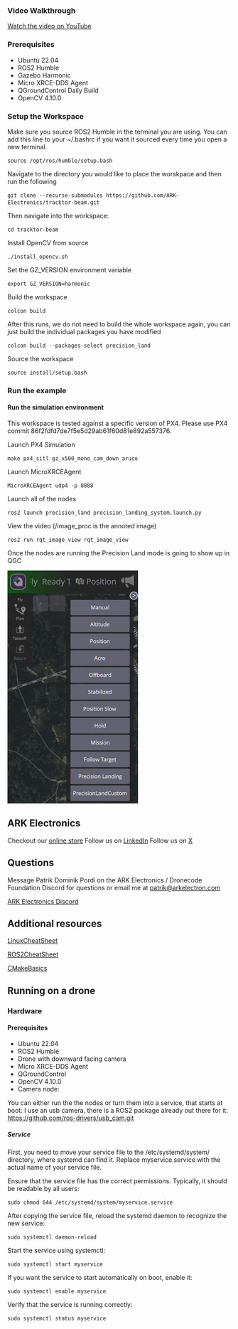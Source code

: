 ### Video Walkthrough
[Watch the video on YouTube](https://youtu.be/3BJB3OAo3tw?si=rJiTScTOzJzZjN2t)


### Prerequisites
* Ubuntu 22.04
* ROS2 Humble
* Gazebo Harmonic
* Micro XRCE-DDS Agent
* QGroundControl Daily Build
* OpenCV 4.10.0

### Setup the Workspace
Make sure you source ROS2 Humble in the terminal you are using. You can add this line to your ~/.bashrc if you want it sourced every time you open a new terminal.
```
source /opt/ros/humble/setup.bash
```

Navigate to the directory you would like to place the worskpace and then run the following
```
git clone --recurse-submodules https://github.com/ARK-Electronics/tracktor-beam.git
```

Then navigate into the workspace:
```
cd tracktor-beam
```

Install OpenCV from source
```
./install_opencv.sh 
```

Set the GZ_VERSION environment variable
```
export GZ_VERSION=harmonic
```

Build the workspace
```
colcon build
```

After this runs, we do not need to build the whole workspace again, you can just build the individual packages you have modified
```
colcon build --packages-select precision_land
```

Source the workspace
```
source install/setup.bash 
```

### Run the example

#### Run the simulation environment
This workspace is tested against a specific version of PX4. Please use PX4 commit 86f2fdfd7de7f5e5d29ab61f60d81e892a557376.

Launch PX4 Simulation
```
make px4_sitl gz_x500_mono_cam_down_aruco
```

Launch MicroXRCEAgent
```
MicroXRCEAgent udp4 -p 8888
```

Launch all of the nodes
```
ros2 launch precision_land precision_landing_system.launch.py
```

View the video (/image_proc is the annoted image)
```
ros2 run rqt_image_view rqt_image_view
```

Once the nodes are running the Precision Land mode is going to show up in QGC

![](Precision.png)

## ARK Electronics
Checkout our [online store](https://arkelectron.com/)
Follow us on [LinkedIn](https://www.linkedin.com/company/ark-electronics-llc/)
Follow us on [X](https://x.com/ark_electr0nics)


## Questions
Message Patrik Dominik Pordi on the ARK Electronics / Dronecode Foundation Discord for questions or email me at patrik@arkelectron.com

[ARK Electronics Discord](https://discord.gg/un4HYu8k)


## Additional resources
[LinuxCheatSheet](https://www.geeksforgeeks.org/linux-commands-cheat-sheet/)

[ROS2CheatSheet](https://www.theconstruct.ai/wp-content/uploads/2021/10/ROS2-Command-Cheat-Sheets-updated.pdf)

[CMakeBasics](https://nu-msr.github.io/navigation_site/lectures/cmake_basics.html)


## Running on a drone

### Hardware
#### Prerequisites
* Ubuntu 22.04
* ROS2 Humble
* Drone with downward facing camera
* Micro XRCE-DDS Agent
* QGroundControl
* OpenCV 4.10.0
* Camera node:

You can either run the the nodes or turn them into a service, that starts at boot:
I use an usb camera, there is a ROS2 package already out there for it:
https://github.com/ros-drivers/usb_cam.git

##### Service

First, you need to move your service file to the /etc/systemd/system/ directory, where systemd can find it. Replace myservice.service with the actual name of your service file.

Ensure that the service file has the correct permissions. Typically, it should be readable by all users:
```
sudo chmod 644 /etc/systemd/system/myservice.service

```
After copying the service file, reload the systemd daemon to recognize the new service:

```
sudo systemctl daemon-reload

```
Start the service using systemctl:

```
sudo systemctl start myservice

```
If you want the service to start automatically on boot, enable it:

```
sudo systemctl enable myservice

```
Verify that the service is running correctly:
```
sudo systemctl status myservice

```
